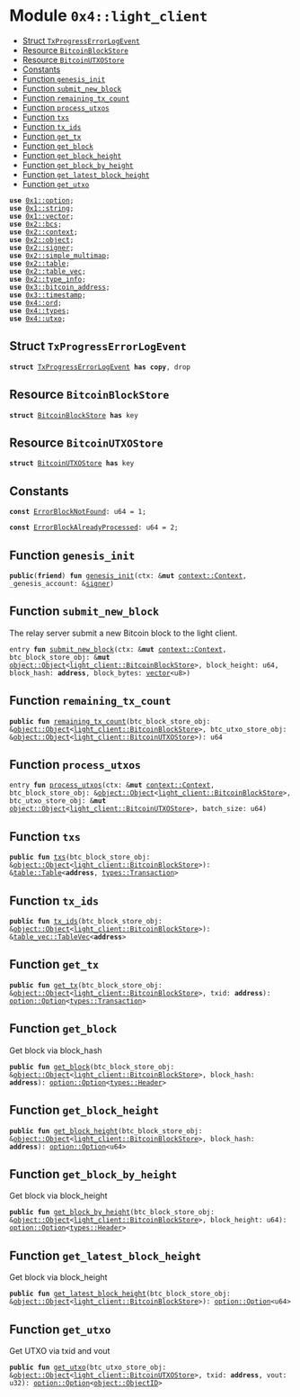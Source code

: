 
<a name="0x4_light_client"></a>

# Module `0x4::light_client`



-  [Struct `TxProgressErrorLogEvent`](#0x4_light_client_TxProgressErrorLogEvent)
-  [Resource `BitcoinBlockStore`](#0x4_light_client_BitcoinBlockStore)
-  [Resource `BitcoinUTXOStore`](#0x4_light_client_BitcoinUTXOStore)
-  [Constants](#@Constants_0)
-  [Function `genesis_init`](#0x4_light_client_genesis_init)
-  [Function `submit_new_block`](#0x4_light_client_submit_new_block)
-  [Function `remaining_tx_count`](#0x4_light_client_remaining_tx_count)
-  [Function `process_utxos`](#0x4_light_client_process_utxos)
-  [Function `txs`](#0x4_light_client_txs)
-  [Function `tx_ids`](#0x4_light_client_tx_ids)
-  [Function `get_tx`](#0x4_light_client_get_tx)
-  [Function `get_block`](#0x4_light_client_get_block)
-  [Function `get_block_height`](#0x4_light_client_get_block_height)
-  [Function `get_block_by_height`](#0x4_light_client_get_block_by_height)
-  [Function `get_latest_block_height`](#0x4_light_client_get_latest_block_height)
-  [Function `get_utxo`](#0x4_light_client_get_utxo)


<pre><code><b>use</b> <a href="">0x1::option</a>;
<b>use</b> <a href="">0x1::string</a>;
<b>use</b> <a href="">0x1::vector</a>;
<b>use</b> <a href="">0x2::bcs</a>;
<b>use</b> <a href="">0x2::context</a>;
<b>use</b> <a href="">0x2::object</a>;
<b>use</b> <a href="">0x2::signer</a>;
<b>use</b> <a href="">0x2::simple_multimap</a>;
<b>use</b> <a href="">0x2::table</a>;
<b>use</b> <a href="">0x2::table_vec</a>;
<b>use</b> <a href="">0x2::type_info</a>;
<b>use</b> <a href="">0x3::bitcoin_address</a>;
<b>use</b> <a href="">0x3::timestamp</a>;
<b>use</b> <a href="ord.md#0x4_ord">0x4::ord</a>;
<b>use</b> <a href="types.md#0x4_types">0x4::types</a>;
<b>use</b> <a href="utxo.md#0x4_utxo">0x4::utxo</a>;
</code></pre>



<a name="0x4_light_client_TxProgressErrorLogEvent"></a>

## Struct `TxProgressErrorLogEvent`



<pre><code><b>struct</b> <a href="light_client.md#0x4_light_client_TxProgressErrorLogEvent">TxProgressErrorLogEvent</a> <b>has</b> <b>copy</b>, drop
</code></pre>



<a name="0x4_light_client_BitcoinBlockStore"></a>

## Resource `BitcoinBlockStore`



<pre><code><b>struct</b> <a href="light_client.md#0x4_light_client_BitcoinBlockStore">BitcoinBlockStore</a> <b>has</b> key
</code></pre>



<a name="0x4_light_client_BitcoinUTXOStore"></a>

## Resource `BitcoinUTXOStore`



<pre><code><b>struct</b> <a href="light_client.md#0x4_light_client_BitcoinUTXOStore">BitcoinUTXOStore</a> <b>has</b> key
</code></pre>



<a name="@Constants_0"></a>

## Constants


<a name="0x4_light_client_ErrorBlockNotFound"></a>



<pre><code><b>const</b> <a href="light_client.md#0x4_light_client_ErrorBlockNotFound">ErrorBlockNotFound</a>: u64 = 1;
</code></pre>



<a name="0x4_light_client_ErrorBlockAlreadyProcessed"></a>



<pre><code><b>const</b> <a href="light_client.md#0x4_light_client_ErrorBlockAlreadyProcessed">ErrorBlockAlreadyProcessed</a>: u64 = 2;
</code></pre>



<a name="0x4_light_client_genesis_init"></a>

## Function `genesis_init`



<pre><code><b>public</b>(<b>friend</b>) <b>fun</b> <a href="light_client.md#0x4_light_client_genesis_init">genesis_init</a>(ctx: &<b>mut</b> <a href="_Context">context::Context</a>, _genesis_account: &<a href="">signer</a>)
</code></pre>



<a name="0x4_light_client_submit_new_block"></a>

## Function `submit_new_block`

The relay server submit a new Bitcoin block to the light client.


<pre><code>entry <b>fun</b> <a href="light_client.md#0x4_light_client_submit_new_block">submit_new_block</a>(ctx: &<b>mut</b> <a href="_Context">context::Context</a>, btc_block_store_obj: &<b>mut</b> <a href="_Object">object::Object</a>&lt;<a href="light_client.md#0x4_light_client_BitcoinBlockStore">light_client::BitcoinBlockStore</a>&gt;, block_height: u64, block_hash: <b>address</b>, block_bytes: <a href="">vector</a>&lt;u8&gt;)
</code></pre>



<a name="0x4_light_client_remaining_tx_count"></a>

## Function `remaining_tx_count`



<pre><code><b>public</b> <b>fun</b> <a href="light_client.md#0x4_light_client_remaining_tx_count">remaining_tx_count</a>(btc_block_store_obj: &<a href="_Object">object::Object</a>&lt;<a href="light_client.md#0x4_light_client_BitcoinBlockStore">light_client::BitcoinBlockStore</a>&gt;, btc_utxo_store_obj: &<a href="_Object">object::Object</a>&lt;<a href="light_client.md#0x4_light_client_BitcoinUTXOStore">light_client::BitcoinUTXOStore</a>&gt;): u64
</code></pre>



<a name="0x4_light_client_process_utxos"></a>

## Function `process_utxos`



<pre><code>entry <b>fun</b> <a href="light_client.md#0x4_light_client_process_utxos">process_utxos</a>(ctx: &<b>mut</b> <a href="_Context">context::Context</a>, btc_block_store_obj: &<a href="_Object">object::Object</a>&lt;<a href="light_client.md#0x4_light_client_BitcoinBlockStore">light_client::BitcoinBlockStore</a>&gt;, btc_utxo_store_obj: &<b>mut</b> <a href="_Object">object::Object</a>&lt;<a href="light_client.md#0x4_light_client_BitcoinUTXOStore">light_client::BitcoinUTXOStore</a>&gt;, batch_size: u64)
</code></pre>



<a name="0x4_light_client_txs"></a>

## Function `txs`



<pre><code><b>public</b> <b>fun</b> <a href="light_client.md#0x4_light_client_txs">txs</a>(btc_block_store_obj: &<a href="_Object">object::Object</a>&lt;<a href="light_client.md#0x4_light_client_BitcoinBlockStore">light_client::BitcoinBlockStore</a>&gt;): &<a href="_Table">table::Table</a>&lt;<b>address</b>, <a href="types.md#0x4_types_Transaction">types::Transaction</a>&gt;
</code></pre>



<a name="0x4_light_client_tx_ids"></a>

## Function `tx_ids`



<pre><code><b>public</b> <b>fun</b> <a href="light_client.md#0x4_light_client_tx_ids">tx_ids</a>(btc_block_store_obj: &<a href="_Object">object::Object</a>&lt;<a href="light_client.md#0x4_light_client_BitcoinBlockStore">light_client::BitcoinBlockStore</a>&gt;): &<a href="_TableVec">table_vec::TableVec</a>&lt;<b>address</b>&gt;
</code></pre>



<a name="0x4_light_client_get_tx"></a>

## Function `get_tx`



<pre><code><b>public</b> <b>fun</b> <a href="light_client.md#0x4_light_client_get_tx">get_tx</a>(btc_block_store_obj: &<a href="_Object">object::Object</a>&lt;<a href="light_client.md#0x4_light_client_BitcoinBlockStore">light_client::BitcoinBlockStore</a>&gt;, txid: <b>address</b>): <a href="_Option">option::Option</a>&lt;<a href="types.md#0x4_types_Transaction">types::Transaction</a>&gt;
</code></pre>



<a name="0x4_light_client_get_block"></a>

## Function `get_block`

Get block via block_hash


<pre><code><b>public</b> <b>fun</b> <a href="light_client.md#0x4_light_client_get_block">get_block</a>(btc_block_store_obj: &<a href="_Object">object::Object</a>&lt;<a href="light_client.md#0x4_light_client_BitcoinBlockStore">light_client::BitcoinBlockStore</a>&gt;, block_hash: <b>address</b>): <a href="_Option">option::Option</a>&lt;<a href="types.md#0x4_types_Header">types::Header</a>&gt;
</code></pre>



<a name="0x4_light_client_get_block_height"></a>

## Function `get_block_height`



<pre><code><b>public</b> <b>fun</b> <a href="light_client.md#0x4_light_client_get_block_height">get_block_height</a>(btc_block_store_obj: &<a href="_Object">object::Object</a>&lt;<a href="light_client.md#0x4_light_client_BitcoinBlockStore">light_client::BitcoinBlockStore</a>&gt;, block_hash: <b>address</b>): <a href="_Option">option::Option</a>&lt;u64&gt;
</code></pre>



<a name="0x4_light_client_get_block_by_height"></a>

## Function `get_block_by_height`

Get block via block_height


<pre><code><b>public</b> <b>fun</b> <a href="light_client.md#0x4_light_client_get_block_by_height">get_block_by_height</a>(btc_block_store_obj: &<a href="_Object">object::Object</a>&lt;<a href="light_client.md#0x4_light_client_BitcoinBlockStore">light_client::BitcoinBlockStore</a>&gt;, block_height: u64): <a href="_Option">option::Option</a>&lt;<a href="types.md#0x4_types_Header">types::Header</a>&gt;
</code></pre>



<a name="0x4_light_client_get_latest_block_height"></a>

## Function `get_latest_block_height`

Get block via block_height


<pre><code><b>public</b> <b>fun</b> <a href="light_client.md#0x4_light_client_get_latest_block_height">get_latest_block_height</a>(btc_block_store_obj: &<a href="_Object">object::Object</a>&lt;<a href="light_client.md#0x4_light_client_BitcoinBlockStore">light_client::BitcoinBlockStore</a>&gt;): <a href="_Option">option::Option</a>&lt;u64&gt;
</code></pre>



<a name="0x4_light_client_get_utxo"></a>

## Function `get_utxo`

Get UTXO via txid and vout


<pre><code><b>public</b> <b>fun</b> <a href="light_client.md#0x4_light_client_get_utxo">get_utxo</a>(btc_utxo_store_obj: &<a href="_Object">object::Object</a>&lt;<a href="light_client.md#0x4_light_client_BitcoinUTXOStore">light_client::BitcoinUTXOStore</a>&gt;, txid: <b>address</b>, vout: u32): <a href="_Option">option::Option</a>&lt;<a href="_ObjectID">object::ObjectID</a>&gt;
</code></pre>
